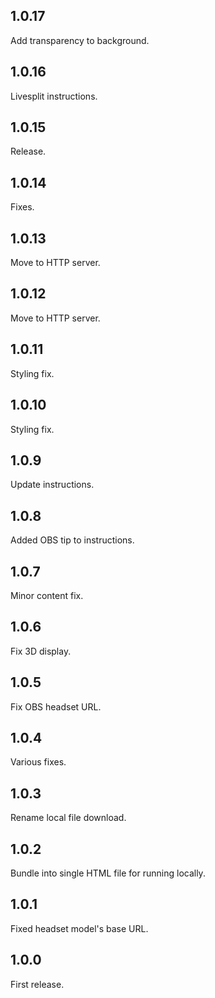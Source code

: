 ## 1.0.17

Add transparency to background.


## 1.0.16

Livesplit instructions.


## 1.0.15

Release.


## 1.0.14

Fixes.


## 1.0.13

Move to HTTP server.


## 1.0.12

Move to HTTP server.


## 1.0.11

Styling fix.


## 1.0.10

Styling fix.


## 1.0.9

Update instructions.


## 1.0.8

Added OBS tip to instructions.


## 1.0.7

Minor content fix.


## 1.0.6

Fix 3D display.


## 1.0.5

Fix OBS headset URL.


## 1.0.4

Various fixes.


## 1.0.3

Rename local file download.


## 1.0.2

Bundle into single HTML file for running locally.


## 1.0.1

Fixed headset model's base URL.


## 1.0.0

First release.


